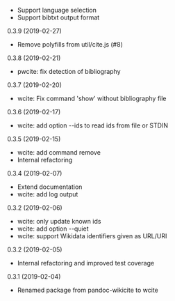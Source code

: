 * Support language selection
* Support bibtxt output format

0.3.9 (2019-02-27)

* Remove polyfills from util/cite.js (#8)

0.3.8 (2019-02-21)

* pwcite: fix detection of bibliography

0.3.7 (2019-02-20)

* wcite: Fix command 'show' without bibliography file

0.3.6 (2019-02-17)

* wcite: add option --ids to read ids from file or STDIN

0.3.5 (2019-02-15)

* wcite: add command remove
* Internal refactoring

0.3.4 (2019-02-07)

* Extend documentation
* wcite: add log output

0.3.2 (2019-02-06)

* wcite: only update known ids
* wcite: add option --quiet
* wcite: support Wikidata identifiers given as URL/URI

0.3.2 (2019-02-05)

* Internal refactoring and improved test coverage

0.3.1 (2019-02-04)

* Renamed package from pandoc-wikicite to wcite
